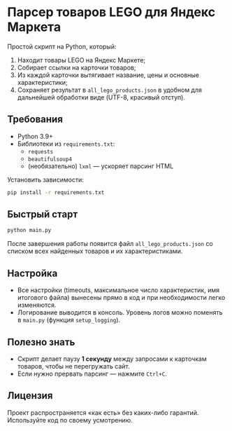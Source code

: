# Парсер товаров LEGO для Яндекс Маркета

Простой скрипт на Python, который:

1. Находит товары LEGO на Яндекс Маркете;
2. Собирает ссылки на карточки товаров;
3. Из каждой карточки вытягивает название, цены и основные характеристики;
4. Сохраняет результат в `all_lego_products.json` в удобном для дальнейшей обработки виде (UTF-8, красивый отступ).

## Требования

* Python 3.9+
* Библиотеки из `requirements.txt`:
  * `requests`
  * `beautifulsoup4`
  * (необязательно) `lxml` — ускоряет парсинг HTML

Установить зависимости:

```bash
pip install -r requirements.txt
```

## Быстрый старт

```bash
python main.py
```

После завершения работы появится файл `all_lego_products.json` со списком всех найденных товаров и их характеристиками.

## Настройка

* Все настройки (timeouts, максимальное число характеристик, имя итогового файла) вынесены прямо в код и при необходимости легко изменяются.
* Логирование выводится в консоль. Уровень логов можно поменять в `main.py` (функция `setup_logging`).

## Полезно знать

* Скрипт делает паузу **1 секунду** между запросами к карточкам товаров, чтобы не перегружать сайт.
* Если нужно прервать парсинг — нажмите `Ctrl+C`.

## Лицензия

Проект распространяется «как есть» без каких-либо гарантий. Используйте код по своему усмотрению.
